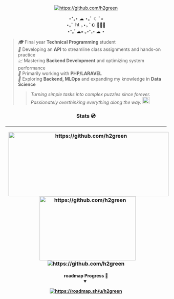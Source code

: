 <p align="center"><a href="https://hits.sh/github.com/h2green/hits/"><img alt="https://github.com/h2green" src="https://hits.sh/github.com/h2green/hits.svg?style=plastic&label=bitches&color=6f756f&logo=coffeescript"/></a></p>
<p align="center">⋆⁺₊⋆ ☁︎ ⋆｡ﾟ ☾ ﾟ⭒<br>
    ⋆｡ﾟ <img height="15" src="https://cdn.discordapp.com/emojis/1128322098645967019.gif?size=96&quality=lossless" alt="https://github.com/h2green"> ｡⋆｡ ﾟ☪︎ ﾟ｡⋆<br>
    ⋆⁺｡ﾟ☁︎⭒ ｡⋆⁺₊⋆ ☁︎ ⋆</p>

> *🎓* Final year **Technical Programming** student  
> *🔧* Developing an **API** to streamline class assignments and hands-on practice  
> *📈* Mastering **Backend Development** and optimizing system performance  
> *🚀* Primarily working with **PHP/LARAVEL**  
> *🧠* Exploring **Backend, MLOps** and expanding my knowledge in **Data Science**  
> 
> > *Turning simple tasks into complex puzzles since forever.*  
> > *Passionately overthinking everything along the way.* <img height="22" src="https://cdn.discordapp.com/emojis/929919377002881135.webp?size=96&quality=lossless" alt="https://github.com/h2green">

<h3 align="center"> Stats 💿 <hr>
<img height="200" width="500" style="margin-left: 10px;" src="https://github-readme-stats.vercel.app/api?username=h2green&show_icons=true&theme=dark&bg_color=00000000&hide_border=true" alt="https://github.com/h2green"> 
<img height="200" width="300" style="margin-left: 10px;" src="https://skillicons.dev/icons?i=nodejs,react,ts,laravel,symfony,php,mysql,postgres,postman,apache,nginx,heroku,kubernetes,docker,vim&perline=3" alt="https://github.com/h2green">
<br>
<img src="https://streak-stats.demolab.com/?user=h2green&theme=dark&hide_border=true&exclude_days=Tue%2CThu&card_width=600&card_height=200&background=00000000" alt="https://github.com/h2green"/>
<h4 align="center"> roadmap Progress 📼 <details open=""> <summary></summary>
    
<a href="https://roadmap.sh/u/h2green"><img src="https://roadmap.sh/card/wide/66cfd98c86ab8b2c17737dee?variant=dark" alt="https://roadmap.sh/u/h2green"/></a></details>
